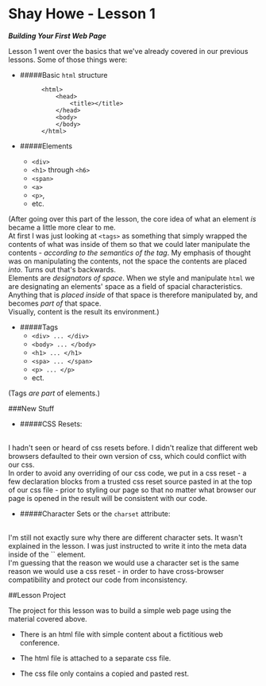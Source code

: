 # Shay Howe - Lesson 1

***Building Your First Web Page***

Lesson 1 went over the basics that we've already covered in our previous lessons. Some of those things were: 

- #####Basic `html` structure 

			<html>
  				<head>
  					<title></title>
  				</head>
  				<body>
  				</body>
  			</html>
  			
 - #####Elements 
 	
 	- `<div>`
 	- `<h1>` through `<h6>`
 	- `<span>`
 	- `<a>`
 	- `<p>`,
 	-  etc.
 	
 (After going over this part of the lesson, the core idea of what an element _is_ became a little more clear to me. 
 <br>
 At first I was just looking at `<tags>` as something that simply wrapped the contents of what was inside of them so that we could later manipulate the contents - _according to the semantics of the tag_. My emphasis of thought was on manipulating the contents, not the space the contents are placed _into_. Turns out that's backwards. 
 <br>
Elements are _designators of space_. When we style and manipulate `html` we are designating an elements' space as a field of spacial characteristics. Anything that is _placed inside_ of that space is therefore manipulated by, and becomes _part of_ that space. 
<br>
Visually, content is the result its environment.)

- #####Tags 
	 - `<div> ... </div>`
	 - `<body> ... </body>`
	 - `<h1> ... </h1>`
	 - `<spa> ... </span>`
	 - `<p> ... </p>`
	 - ect. 

(Tags _are part_ of elements.)

###New Stuff

- #####CSS Resets:
<br>
I hadn't seen or heard of css resets before. I didn't realize that different web browsers defaulted to their own version of css, which could conflict with our css. 
<br>
In order to avoid any overriding of our css code, we put in a css reset - a few declaration blocks from a trusted css reset source pasted in at the top of our css file - prior to styling our page so that no matter what browser our page is opened in the result will be consistent with our code.

- #####Character Sets or the `charset` attribute:
<br>
I'm still not exactly sure why there are different character sets. It wasn't explained in the lesson. I was just instructed to write it into the meta data inside of the `<head>` element. 
<br>
I'm guessing that the reason we would use a character set is the same reason we would use a css reset - in order to have cross-browser compatibility and protect our code from inconsistency.

##Lesson Project 
<br>

The project for this lesson was to build a simple web page using the material covered above. 
<br>

-	There is an html file with simple content about a fictitious web conference. 

- The html file is attached to a separate css file.

- The css file only contains a copied and pasted rest. 	